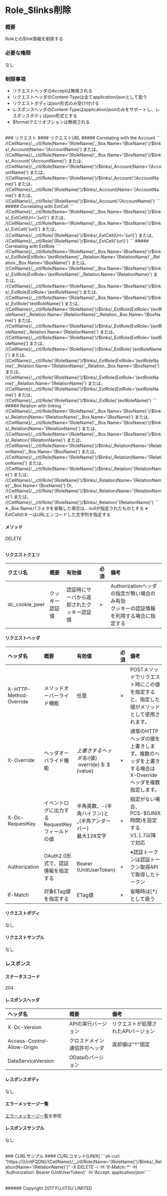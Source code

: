 # Role_$links削除
### 概要
Roleとの$link情報を削除する

### 必要な権限
なし

### 制限事項
* リクエストヘッダのAcceptは無視される
* リクエストヘッダのContent-Typeは全てapplication/jsonとして扱う
* リクエストボディはjson形式のみ受け付ける
* レスポンスヘッダのContent-Typeはapplication/jsonのみをサポートし、レスポンスボディはjson形式とする
* $formatクエリオプションは無視される

<br>
### リクエスト
#### リクエストURL
##### Correlating with the Account
```
/{CellName}/__ctl/Role(Name='{RoleName}',_Box.Name='{BoxName}')/$links/_Account(Name='{AccountName}')
または、
/{CellName}/__ctl/Role(Name='{RoleName}',_Box.Name='{BoxName}')/$links/_Account('{AccountName}')
または、
/{CellName}/__ctl/Role(Name='{RoleName}')/$links/_Account(Name='{AccountName}')
または、
/{CellName}/__ctl/Role(Name='{RoleName}')/$links/_Account('{AccountName}')
または、
/{CellName}/__ctl/Role('{RoleName}')/$links/_Account(Name='{AccountName}')
または、
/{CellName}/__ctl/Role('{RoleName}')/$links/_Account('{AccountName}')
```
##### Correlating with ExtCell
```
/{CellName}/__ctl/Role(Name='{RoleName}',_Box.Name='{BoxName}')/$links/_ExtCell(Url='{url}')
または、
/{CellName}/__ctl/Role(Name='{RoleName}',_Box.Name='{BoxName}')/$links/_ExtCell('{url}')
または、
/{CellName}/__ctl/Role('{RoleName}')/$links/_ExtCell(Url='{url}')
または、
/{CellName}/__ctl/Role('{RoleName}')/$links/_ExtCell('{url}')
```
##### Correlating with ExtRole
```
/{CellName}/__ctl/Role(Name='{RoleName}',_Box.Name='{BoxName}')/$links/_ExtRole(ExtRole='{extRoleName}',_Relation.Name='{RelationName}',_Relation._Box.Name='{BoxName}')
または、
/{CellName}/__ctl/Role(Name='{RoleName}',_Box.Name='{BoxName}')/$links/_ExtRole(ExtRole='{extRoleName}',_Relation.Name='{RelationName}')
または、
/{CellName}/__ctl/Role(Name='{RoleName}',_Box.Name='{BoxName}')/$links/_ExtRole(ExtRole='{extRoleName}')
または、
/{CellName}/__ctl/Role(Name='{RoleName}',_Box.Name='{BoxName}')/$links/_ExtRole('{extRoleName}')
または、
/{CellName}/__ctl/Role(Name='{RoleName}')/$links/_ExtRole(ExtRole='{extRoleName}',_Relation.Name='{RelationName}',_Relation._Box.Name='{BoxName}')
または、
/{CellName}/__ctl/Role(Name='{RoleName}')/$links/_ExtRole(ExtRole='{extRoleName}',_Relation.Name='{RelationName}')
または、
/{CellName}/__ctl/Role(Name='{RoleName}')/$links/_ExtRole(ExtRole='{extRoleName}')
または、
/{CellName}/__ctl/Role(Name='{RoleName}')/$links/_ExtRole('{extRoleName}')
または、
/{CellName}/__ctl/Role('{RoleName}')/$links/_ExtRole(ExtRole='{extRoleName}',_Relation.Name='{RelationName}',_Relation._Box.Name='{BoxName}')
または、
/{CellName}/__ctl/Role('{RoleName}')/$links/_ExtRole(ExtRole='{extRoleName}',_Relation.Name='{RelationName}')
または、
/{CellName}/__ctl/Role('{RoleName}')/$links/_ExtRole(ExtRole='{extRoleName}')
または、
/{CellName}/__ctl/Role('{RoleName}')/$links/_ExtRole('{extRoleName}')
```
##### Relation with linking
```
/{CellName}/__ctl/Role(Name='{RoleName}',_Box.Name='{BoxName}')/$links/_Relation(Name='{RelationName}',_Box.Name='{BoxName}')
または、
/{CellName}/__ctl/Role(Name='{RoleName}',_Box.Name='{BoxName}')/$links/_Relation(Name='{RelationName}')
または、
/{CellName}/__ctl/Role(Name='{RoleName}',_Box.Name='{BoxName}')/$links/_Relation('{RelationName}')
または、
/{CellName}/__ctl/Role(Name='{RoleName}')/$links/_Relation(Name='{RelationName}',_Box.Name='{BoxName}')
または、
/{CellName}/__ctl/Role(Name='{RoleName}')/$links/_Relation(Name='{RelationName}')
または、
/{CellName}/__ctl/Role(Name='{RoleName}')/$links/_Relation('{RelationName}')
または、
/{CellName}/__ctl/Role('{RoleName}')/$links/_Relation(Name='{RelationName}',_Box.Name='{BoxName}')
Or,
/{CellName}/__ctl/Role('{RoleName}')/$links/_Relation(Name='{RelationName}')
または、
/{CellName}/__ctl/Role('{RoleName}')/$links/_Relation('{RelationName}')
```
※ _Box.Nameパラメタを省略した場合は、nullが指定されたものとする
※ ExtCellのキーはURLエンコードした文字列を指定する

#### メソッド
###### DELETE
#### リクエストクエリ

|クエリ名<br>|概要<br>|有効値<br>|必須<br>|備考<br>|
|:--|:--|:--|:--|:--|
|dc_cookie_peer<br>|クッキー認証値<br>|認証時にサーバから返却されたクッキー認証値<br>|×<br>|Authorizationヘッダの指定が無い場合のみ有効<br>クッキーの認証情報を利用する場合に指定する<br>|

#### リクエストヘッダ

|ヘッダ名<br>|概要<br>|有効値<br>|必須<br>|備考<br>|
|:--|:--|:--|:--|:--|
|X-HTTP-Method-Override<br>|メソッドオーバーライド機能<br>|任意<br>|×<br>|POSTメソッドでリクエスト時にこの値を指定すると、指定した値がメソッドとして使用されます。<br>|
|X-Override<br>|ヘッダオーバライド機能<br>|${上書きするヘッダ名}:${値} &#160;override} $: $ {value}<br>|×<br>|通常のHTTPヘッダの値を上書きします。複数のヘッダを上書きする場合はX-Overrideヘッダを複数指定します。<br>|
|X-Dc-RequestKey<br>|イベントログに出力するRequestKeyフィールドの値<br>|半角英数、-(半角ハイフン)と_(半角アンダーバー)<br>最大128文字<br>|×<br>|指定がない場合、PCS-${UNIX時間}を設定する<br>V1.1.7以降で対応<br>|
|Authorization<br>|OAuth2.0形式で、認証情報を指定する<br>|Bearer {UnitUserToken}<br>|×<br>|※認証トークンは認証トークン取得APIで取得したトークン<br>|
|If-Match<br>|対象ETag値を指定する<br>|ETag値<br>|×<br>|省略時は[*]として扱う<br>|
#### リクエストボディ
なし

#### リクエストサンプル
なし
<br>
### レスポンス
#### ステータスコード
204

#### レスポンスヘッダ

|ヘッダ名<br>|概要<br>|備考<br>|
|:--|:--|:--|
|X-Dc-Version<br>|APIの実行バージョン<br>|リクエストが処理されたAPIバージョン<br>|
|Access-Control-Allow-Origin<br>|クロスドメイン通信許可ヘッダ<br>|返却値は"*"固定<br>|
|DataServiceVersion<br>|ODataのバージョン<br>|&#160;<br>|
#### レスポンスボディ
なし

#### エラーメッセージ一覧
[エラーメッセージ一覧](198_Error_Messages.html)を参照

#### レスポンスサンプル
なし

<br>
### CURLサンプル
#### CURLコマンド(UNIX)
```sh
curl "https://{UnitFQDN}/{CellName}/__ctl/Role(Name='{RoleName}')/$links/_Relation(Name='{RelationName}')" -X DELETE -i -H 'If-Match: *' -H 'Authorization: Bearer {UnitUserToken}' -H 'Accept: application/json'
```
<br>
<br>
<br>
###### Copyright 2017    FUJITSU LIMITED
